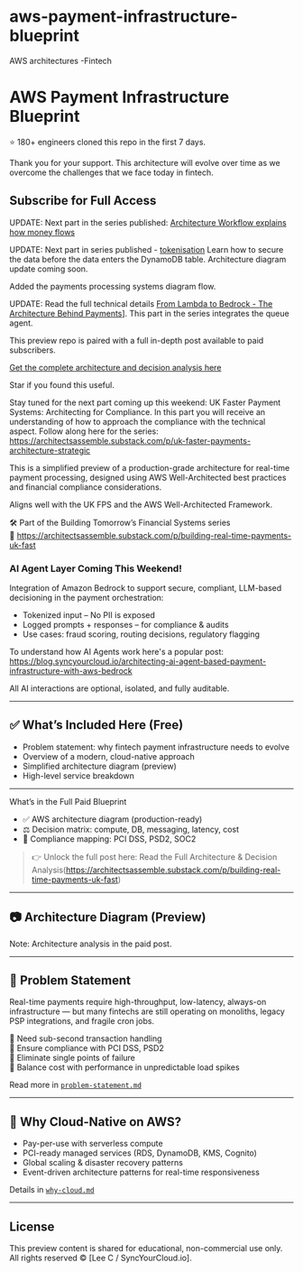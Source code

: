 # aws-payment-infrastructure-blueprint
AWS architectures -Fintech
# AWS Payment Infrastructure Blueprint 

⭐ 180+ engineers cloned this repo in the first 7 days. 

Thank you for your support. This architecture will evolve over time as we overcome the challenges that we face today in fintech. 

## Subscribe for Full Access

UPDATE: Next part in the series published: [Architecture Workflow explains how money flows]([https://architectsassemble.substack.com/p/edge-to-ledger-shows-you-exactly])

UPDATE: Next part in series published - [tokenisation]([https://substack.com/home/post/p-170024315]) Learn how to secure the data before the data enters the DynamoDB table. Architecture diagram update coming soon.

Added the payments processing systems diagram flow.


UPDATE: Read the full technical details [From Lambda to Bedrock - The Architecture Behind Payments]([https://substack.com/home/post/p-169945590/)]. This part in the series integrates the queue agent.


This preview repo is paired with a full in-depth post available to paid subscribers.

[Get the complete architecture and decision analysis here](https://architectsassemble.substack.com/)

Star if you found this useful.

Stay tuned for the next part coming up this weekend: UK Faster Payment Systems: Architecting for Compliance. In this part you will receive an understanding of how to approach the compliance with the technical aspect. Follow along here for the series: https://architectsassemble.substack.com/p/uk-faster-payments-architecture-strategic

This is a simplified preview of a production-grade architecture for real-time payment processing, designed using AWS Well-Architected best practices and financial compliance considerations.

Aligns well with the UK FPS and the AWS Well-Architected Framework.


🛠️ Part of the Building Tomorrow’s Financial Systems series  
🔗 https://architectsassemble.substack.com/p/building-real-time-payments-uk-fast

###  AI Agent Layer Coming This Weekend! 

Integration of Amazon Bedrock to support secure, compliant, LLM-based decisioning in the payment orchestration:

- Tokenized input – No PII is exposed
- Logged prompts + responses – for compliance & audits
- Use cases: fraud scoring, routing decisions, regulatory flagging

To understand how AI Agents work here's a popular post: https://blog.syncyourcloud.io/architecting-ai-agent-based-payment-infrastructure-with-aws-bedrock

All AI interactions are optional, isolated, and fully auditable.

---

## ✅ What’s Included Here (Free)

- Problem statement: why fintech payment infrastructure needs to evolve
- Overview of a modern, cloud-native approach
- Simplified architecture diagram (preview)
- High-level service breakdown

---

What’s in the Full Paid Blueprint

- ✅ AWS architecture diagram (production-ready)
- ⚖️ Decision matrix: compute, DB, messaging, latency, cost
- 🔐 Compliance mapping: PCI DSS, PSD2, SOC2


> 👉 Unlock the full post here: Read the Full Architecture & Decision Analysis(https://architectsassemble.substack.com/p/building-real-time-payments-uk-fast)

---

## 📷 Architecture Diagram (Preview)



Note: Architecture analysis in the paid post.

---

## 📌 Problem Statement

Real-time payments require high-throughput, low-latency, always-on infrastructure — but many fintechs are still operating on monoliths, legacy PSP integrations, and fragile cron jobs.

🔹 Need sub-second transaction handling  
🔹 Ensure compliance with PCI DSS, PSD2  
🔹 Eliminate single points of failure  
🔹 Balance cost with performance in unpredictable load spikes  

Read more in [`problem-statement.md`](problem-statement.md)

---

## 📘 Why Cloud-Native on AWS?

- Pay-per-use with serverless compute
- PCI-ready managed services (RDS, DynamoDB, KMS, Cognito)
- Global scaling & disaster recovery patterns
- Event-driven architecture patterns for real-time responsiveness

Details in [`why-cloud.md`](why-cloud.md)

---


##  License

This preview content is shared for educational, non-commercial use only.  
All rights reserved © [Lee C / SyncYourCloud.io].

